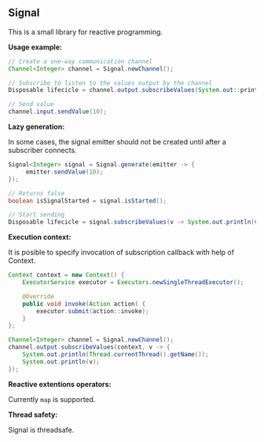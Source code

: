 ## Signal

This is a small library for reactive programming.

**Usage example:**

```java
// Create a one-way communication channel
Channel<Integer> channel = Signal.newChannel();

// Subscribe to listen to the values output by the channel
Disposable lifecicle = channel.output.subscribeValues(System.out::println);

// Send value
channel.input.sendValue(10);
```   
**Lazy generation:**  

In some cases, the signal emitter should not be created until after a subscriber connects.  

```java
Signal<Integer> signal = Signal.generate(emitter -> {
     emitter.sendValue(10);
});

// Returns false
boolean isSignalStarted = signal.isStarted();

// Start sending
Disposable lifecicle = signal.subscribeValues(v -> System.out.println(v));
```  
**Execution context:**  

It is posible to specify invocation of subscription callback with help of Context.  
```java
Context context = new Context() {
    ExecutorService executor = Executors.newSingleThreadExecutor();

    @Override
    public void invoke(Action action) {
        executor.submit(action::invoke);
    }
};

Channel<Integer> channel = Signal.newChannel();
channel.output.subscribeValues(context, v -> {
    System.out.println(Thread.currentThread().getName());
    System.out.println(v);
});
```  

**Reactive extentions operators:**  

Currently `map` is supported.

**Thread safety:**  

Signal is threadsafe.
